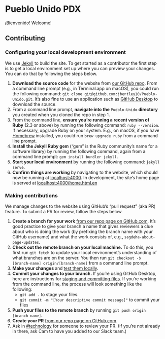 # Pueblo Unido PDX

¡Bienvenido! Welcome!

## Contributing

### Configuring your local development environment

We use [Jekyll](https://jekyllrb.com) to build the site. To get started as a contributor the first step is to get a local environment set up where you can preview your changes. You can do that by following the steps below.

1. **Download the source code** for the website from [our GitHub repo](https://github.com/jbentley10/Pueblo-Unido). From a command line prompt (e.g., in Terminal.app on macOS), you could run the following command: `git clone git@github.com:jbentley10/Pueblo-Unido.git`. It’s also fine to use an application such as [GitHub Desktop](https://desktop.github.com) to download the source.
2. From a command line prompt, **navigate into the** `Pueblo-Unido` **directory** you created when you cloned the repo in step 1.
4. From the command line, **ensure you’re running a recent version of Ruby** (2.3 or above) by running the following command: `ruby --version`. If necessary, upgrade Ruby on your system. E.g., on macOS, if you have [Homebrew](https://brew.sh) installed, you could run `brew upgrade ruby` from a command line prompt.
4. **Install the Jekyll Ruby gem** (“gem” is the Ruby community’s name for a software library) by running the following command, again from a command line prompt: `gem install bundler jekyll`.
5. **Start your local environment** by running the following command: `jekyll serve`.
6. **Confirm things are working** by navigating to the website, which should now be running at [localhost:4000](http://localhost:4000). In development, the site’s home page is served at [localhost:4000/home.html.en](http://localhost:4000/home.html.en)

### Making contributions

We manage changes to the website using GitHub’s “pull request” (aka PR) feature. To submit a PR for review, follow the steps below.

1. **Create a branch for your work** [from our repo page on GitHub.com](https://help.github.com/en/articles/creating-and-deleting-branches-within-your-repository). It’s good practice to give your branch a name that gives reviewers a clue about who is doing the work (by prefixing the branch name with your GitHub username) and what the work consists of, e.g., `segdeha-about-page-updates`.
2. **Check out the remote branch on your local machine.** To do this, you first run `git fetch` to update your local environment’s understanding of what branches are on the server. You then run `git checkout -b [branch-name] origin/[branch-name]` from a command line prompt.
3. **Make your changes** and [test them locally](http://localhost:4000).
4. **Commit your changes to your branch.** If you’re using GitHub Desktop, here are instructions for [staging and committing files](https://help.github.com/en/desktop/contributing-to-projects/committing-and-reviewing-changes-to-your-project). If you’re working from the command line, the process will look something like the following:
    -  `git add .` to stage your files
    -  `git commit -m "[Your descriptive commit message]"` to commit your files
5. **Push your files to the remote branch** by running `git push origin [branch-name]`.
6. **Create your PR** [from our repo page on GitHub.com](https://help.github.com/en/articles/creating-a-pull-request).
7. Ask in [#technology](https://pueblo-unido-pdx.slack.com/messages/C6JLJED5G) for someone to review your PR. (If you’re not already in there, ask Cam to have you added to our Slack team.)
